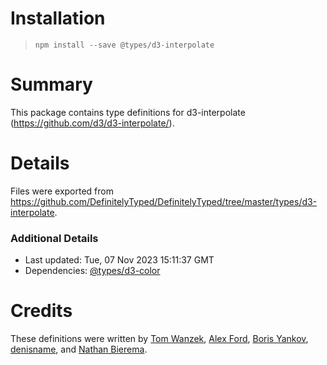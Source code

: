 ﻿# Installation
> `npm install --save @types/d3-interpolate`

# Summary
This package contains type definitions for d3-interpolate (https://github.com/d3/d3-interpolate/).

# Details
Files were exported from https://github.com/DefinitelyTyped/DefinitelyTyped/tree/master/types/d3-interpolate.

### Additional Details
 * Last updated: Tue, 07 Nov 2023 15:11:37 GMT
 * Dependencies: [@types/d3-color](https://npmjs.com/package/@types/d3-color)

# Credits
These definitions were written by [Tom Wanzek](https://github.com/tomwanzek), [Alex Ford](https://github.com/gustavderdrache), [Boris Yankov](https://github.com/borisyankov), [denisname](https://github.com/denisname), and [Nathan Bierema](https://github.com/Methuselah96).

